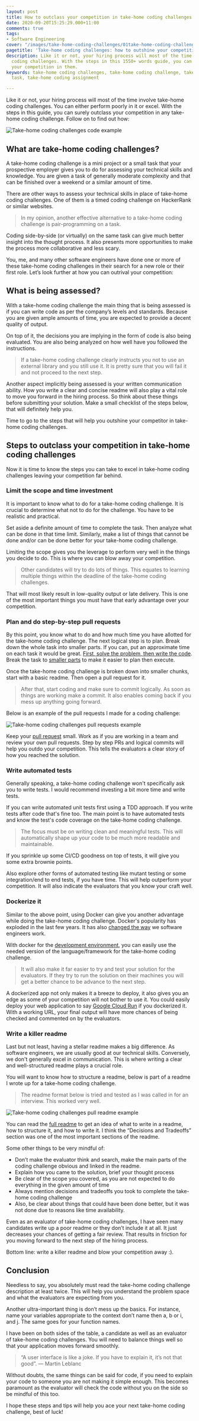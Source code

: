 ```yaml
---
layout: post
title: How to outclass your competition in take-home coding challenges
date: 2020-09-20T15:25:29.000+11:00
comments: true
tags:
- Software Engineering
cover: "/images/take-home-coding-challenges/01take-home-coding-challenges.jpg"
pagetitle: 'Take-home coding challenges: how to outshine your competition'
description: Like it or not, your hiring process will most of the time involve take-home
  coding challenges. With the steps in this 1550+ words guide, you can surely outshine
  your competition in them.
keywords: take-home coding challenges, take-home coding challenge, take-home coding
  task, take-home coding assignment

---
```

Like it or not, your hiring process will most of the time involve take-home coding challenges. You can either perform poorly in it or excel. With the steps in this guide, you can surely outclass your competition in any take-home coding challenge. Follow on to find out how:

<img class="center" loading="lazy" src="/images/take-home-coding-challenges/01take-home-coding-challenges.jpg" title="Take-home coding challenges: how to outperform your competition" alt="Take-home coding challenges code example">

<!-- more -->

## What are take-home coding challenges?

A take-home coding challenge is a mini project or a small task that your prospective employer gives you to do for assessing your technical skills and knowledge. You are given a task of generally moderate complexity and that can be finished over a weekend or a similar amount of time.

There are other ways to assess your technical skills in place of take-home coding challenges. One of them is a timed coding challenge on HackerRank or similar websites.

> In my opinion, another effective alternative to a take-home coding challenge is pair-programming on a task.

Coding side-by-side (or virtually) on the same task can give much better insight into the thought process. It also presents more opportunities to make the process more collaborative and less scary.

You, me, and many other software engineers have done one or more of these take-home coding challenges in their search for a new role or their first role. Let’s look further at how you can outrival your competition:

## What is being assessed?

With a take-home coding challenge the main thing that is being assessed is if you can write code as per the company’s levels and standards. Because you are given ample amounts of time, you are expected to provide a decent quality of output.

On top of it, the decisions you are implying in the form of code is also being evaluated. You are also being analyzed on how well have you followed the instructions.

> If a take-home coding challenge clearly instructs you not to use an external library and you still use it. It is pretty sure that you will fail it and not proceed to the next step.

Another aspect implicitly being assessed is your written communication ability. How you write a clear and concise readme will also play a vital role to move you forward in the hiring process. So think about these things before submitting your solution. Make a small checklist of the steps below, that will definitely help you.

Time to go to the steps that will help you outshine your competitor in take-home coding challenges.

## Steps to outclass your competition in take-home coding challenges

Now it is time to know the steps you can take to excel in take-home coding challenges leaving your competition far behind.

### Limit the scope and time investment

It is important to know what to do for a take-home coding challenge. It is crucial to determine what not to do for the challenge. You have to be realistic and practical.

Set aside a definite amount of time to complete the task. Then analyze what can be done in that time limit. Similarly, make a list of things that cannot be done and/or can be done better for your take-home coding challenge.

Limiting the scope gives you the leverage to perform very well in the things you decide to do. This is where you can blow away your competition.

> Other candidates will try to do lots of things. This equates to learning multiple things within the deadline of the take-home coding challenges.

That will most likely result in low-quality output or late delivery. This is one of the most important things you must have that early advantage over your competition.

### Plan and do step-by-step pull requests

By this point, you know what to do and how much time you have allotted for the take-home coding challenge. The next logical step is to plan. Break down the whole task into smaller parts. If you can, put an approximate time on each task it would be great. [First, solve the problem, then write the code](/blog/2018/12/the-most-important-tip-for-beginner-software-engineers-is/). Break the task to [smaller parts](/blog/2015/07/how-to-split-a-new-feature-into-independent-parts-before-coding-it/) to make it easier to plan then execute.

Once the take-home coding challenge is broken down into smaller chunks, start with a basic readme. Then open a pull request for it.

> After that, start coding and make sure to commit logically. As soon as things are working make a commit. It also enables coming back if you mess up anything going forward.

Below is an example of the pull requests I made for a coding challenge:

<img class="center" loading="lazy" src="/images/take-home-coding-challenges/02take-home-coding-challenge-pull-requests.jpg" title="Take-home coding challenges pull request example" alt="Take-home coding challenges pull requests example">

Keep your [pull request](/blog/2019/12/how-to-get-your-pull-request-pr-merged-quickly/) small. Work as if you are working in a team and review your own pull requests. Step by step PRs and logical commits will help you outdo your competition. This tells the evaluators a clear story of how you reached the solution.

### Write automated tests

Generally speaking, a take-home coding challenge won't specifically ask you to write tests. I would recommend investing a bit more time and write tests.

If you can write automated unit tests first using a TDD approach. If you write tests after code that's fine too. The main point is to have automated tests and know the test's code coverage on the take-home coding challenge.

> The focus must be on writing clean and meaningful tests. This will automatically shape up your code to be much more readable and maintainable.

If you sprinkle up some CI/CD goodness on top of tests, it will give you some extra brownie points.

Also explore other forms of automated testing like mutant testing or some integration/end to end tests, if you have time. This will help outperform your competition. It will also indicate the evaluators that you know your craft well.

### Dockerize it

Similar to the above point, using Docker can give you another advantage while doing the take-home coding challenge. Docker's popularity has exploded in the last few years. It has also [changed the way](/blog/2018/11/4-ways-docker-changed-the-way-software-engineers-work-in-past-half-decade/) we software engineers work.

With docker for the [development environment](/blog/2018/10/why-use-docker-3-reasons-from-a-development-perspective/), you can easily use the needed version of the language/framework for the take-home coding challenge.

> It will also make it far easier to try and test your solution for the evaluators. If they try to run the solution on their machines you will get a better chance to be advance to the next step.

A dockerized app not only makes it a breeze to deploy, it also gives you an edge as some of your competition will not bother to use it. You could easily deploy your web application to say [Google Cloud Run](/blog/2019/11/why-use-google-cloud-run-5-compelling-reasons/) if you dockerized it. With a working URL, your final output will have more chances of being checked and commented on by the evaluators.

### Write a killer readme

Last but not least, having a stellar readme makes a big difference. As software engineers, we are usually good at our technical skills. Conversely, we don't generally excel in communication. This is where writing a clear and well-structured readme plays a crucial role.

You will want to know how to structure a readme, below is part of a readme I wrote up for a take-home coding challenge.

> The readme format below is tried and tested as I was called in for an interview. This worked very well.

<img class="center" loading="lazy" src="/images/take-home-coding-challenges/03take-home-coding-challenge-readme.jpg" title="Take-home coding challenges pull readme example" alt="Take-home coding challenges pull readme example">

You can read the [full readme](https://gist.github.com/geshan/5abd1abdd886e126309477b048c579a3) to get an idea of what to write in a readme, how to structure it, and how to write it. I think the “Decisions and Tradeoffs” section was one of the most important sections of the readme.

Some other things to be very mindful of:

* Don’t make the evaluator think and search, make the main parts of the coding challenge obvious and linked in the readme.
* Explain how you came to the solution, brief your thought process
* Be clear of the scope you covered, as you are not expected to do everything in the given amount of time
* Always mention decisions and tradeoffs you took to complete the take-home coding challenge
* Also, be clear about things that could have been done better, but it was not done due to reasons like time availability.

Even as an evaluator of take-home coding challenges, I have seen many candidates write up a poor readme or they don’t include it at all. It just decreases your chances of getting a fair review. That results in friction for you moving forward to the next step of the hiring process.

Bottom line: write a killer readme and blow your competition away :).

## Conclusion

Needless to say, you absolutely must read the take-home coding challenge description at least twice. This will help you understand the problem space and what the evaluators are expecting from you.

Another ultra-important thing is don’t mess up the basics. For instance, name your variables appropriate to the context don’t name then a, b or i, and j. The same goes for your function names.

I have been on both sides of the table, a candidate as well as an evaluator of take-home coding challenges. You will need to balance things well so that your application moves forward smoothly.

> “A user interface is like a joke. If you have to explain it, it’s not that good”. — Martin Leblanc

Without doubts, the same things can be said for code, if you need to explain your code to someone you are not making it simple enough. This becomes paramount as the evaluator will check the code without you on the side so be mindful of this too.

I hope these steps and tips will help you ace your next take-home coding challenge, best of luck!